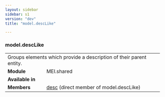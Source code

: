 ```yaml
---
layout: sidebar
sidebar: s1
version: "dev"
title: "model.descLike"

---
```


<div class="classSpec model">
   <h3 id="model.descLike">model.descLike</h3>
   <table class="wovenodd">
      <tr>
         <td colspan="2" class="wovenodd-col2">Groups elements which provide a description of their parent entity.</td>
      </tr>
      <tr>
         <td class="wovenodd-col1"><strong>Module</strong></td>
         <td class="wovenodd-col2">MEI.shared</td>
      </tr>
      <tr>
         <td class="wovenodd-col1"><strong>Available in</strong></td>
         <td class="wovenodd-col2">
            <div class="parent"></div>
         </td>
      </tr>
      <tr>
         <td class="wovenodd-col1"><strong>Members</strong></td>
         <td class="wovenodd-col2">
            <div class="parent">
               <div><a class="link_odd_elementSpec" href="{{ site.baseurl }}/{{ page.version }}/elements/desc.html">desc</a> (direct member of model.descLike)
               </div>
            </div>
         </td>
      </tr>
   </table>
</div>